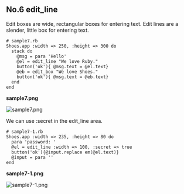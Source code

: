 No.6 edit_line
--------------


Edit boxes are wide, rectangular boxes for entering text. 
Edit lines are a slender, little box for entering text.

	# sample7.rb
	Shoes.app :width => 250, :height => 300 do
	  stack do
	    @msg = para 'Hello'
	    @el = edit_line "We love Ruby."
	    button('ok'){ @msg.text = @el.text}
	    @eb = edit_box "We love Shoes."
	    button('ok'){ @msg.text = @eb.text}
	  end
	end

**sample7.png**

![sample7.png](http://github.com/ashbb/shoes_tutorial_html/tree/master%2Fimages%2Fsample7.png?raw=true)

We can use :secret in the edit_line area.

	# sample7-1.rb
	Shoes.app :width => 235, :height => 80 do
	  para 'password: '
	  @el = edit_line :width => 100, :secret => true
	  button('ok'){@input.replace em(@el.text)}
	  @input = para ''
	end

**sample7-1.png**

![sample7-1.png](http://github.com/ashbb/shoes_tutorial_html/tree/master%2Fimages%2Fsample7-1.png?raw=true)
